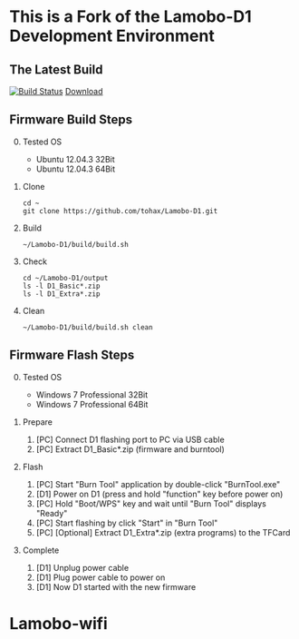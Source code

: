 # This is a Fork of the Lamobo-D1 Development Environment

## The Latest Build

[![Build Status](https://drone.io/github.com/tohax/Lamobo-D1/status.png)](https://drone.io/github.com/tohax/Lamobo-D1/latest) [Download](https://drone.io/github.com/tohax/Lamobo-D1/files)

## Firmware Build Steps

0. Tested OS

    - Ubuntu 12.04.3 32Bit
    - Ubuntu 12.04.3 64Bit

1. Clone

    ```
    cd ~
    git clone https://github.com/tohax/Lamobo-D1.git
    ```

2. Build

    ```
    ~/Lamobo-D1/build/build.sh
    ```

3. Check

    ```
    cd ~/Lamobo-D1/output
    ls -l D1_Basic*.zip
    ls -l D1_Extra*.zip
    ```

4. Clean

    ```
    ~/Lamobo-D1/build/build.sh clean
    ```

## Firmware Flash Steps

0. Tested OS

    - Windows 7 Professional 32Bit
    - Windows 7 Professional 64Bit

1. Prepare

    1. [PC] Connect D1 flashing port to PC via USB cable
    2. [PC] Extract D1_Basic*.zip (firmware and burntool)

2. Flash

    1. [PC] Start "Burn Tool" application by double-click "BurnTool.exe"
    2. [D1] Power on D1 (press and hold "function" key before power on)
    3. [PC] Hold "Boot/WPS" key and wait until "Burn Tool" displays "Ready"
    4. [PC] Start flashing by click "Start" in "Burn Tool"
    5. [PC] [Optional] Extract D1_Extra*.zip (extra programs) to the TFCard

3. Complete

    1. [D1] Unplug power cable
    2. [D1] Plug power cable to power on
    3. [D1] Now D1 started with the new firmware
# Lamobo-wifi
